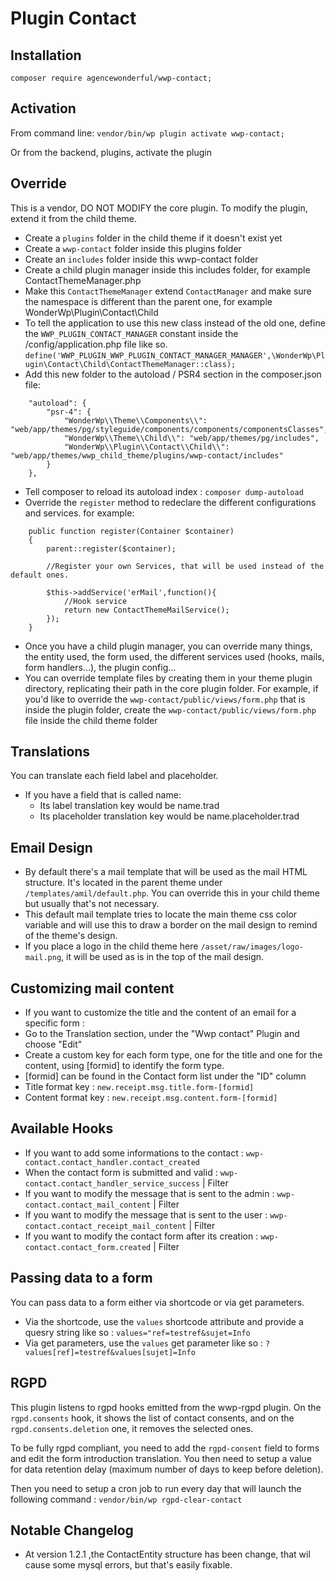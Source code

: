# Plugin Contact

## Installation

`composer require agencewonderful/wwp-contact;`

## Activation

From command line:
`vendor/bin/wp plugin activate wwp-contact;`

Or from the backend, plugins, activate the plugin

## Override

This is a vendor, DO NOT MODIFY the core plugin. To modify the plugin, extend it from the child theme.

- Create a `plugins` folder in the child theme if it doesn't exist yet
- Create a `wwp-contact` folder inside this plugins folder
- Create an `includes` folder inside this wwp-contact folder
- Create a child plugin manager inside this includes folder, for example ContactThemeManager.php
- Make this `ContactThemeManager` extend `ContactManager` and make sure the namespace is different than the parent one, for example WonderWp\Plugin\Contact\Child
- To tell the application to use this new class instead of the old one, define the `WWP_PLUGIN_CONTACT_MANAGER` constant inside the /config/application.php file like so. `define('WWP_PLUGIN_WWP_PLUGIN_CONTACT_MANAGER_MANAGER',\WonderWp\Plugin\Contact\Child\ContactThemeManager::class);`
- Add this new folder to the autoload / PSR4 section in the composer.json file:

```
    "autoload": {
        "psr-4": {
            "WonderWp\\Theme\\Components\\": "web/app/themes/pg/styleguide/components/components/componentsClasses",
            "WonderWp\\Theme\\Child\\": "web/app/themes/pg/includes",
            "WonderWp\\Plugin\\Contact\\Child\\": "web/app/themes/wwp_child_theme/plugins/wwp-contact/includes"
        }
    },
```
- Tell composer to reload its autoload index : `composer dump-autoload`
- Override the `register` method to redeclare the different configurations and services. for example:

```
    public function register(Container $container)
    {
        parent::register($container);

        //Register your own Services, that will be used instead of the default ones.

        $this->addService('erMail',function(){
            //Hook service
            return new ContactThemeMailService();
        });
    }

```
- Once you have a child plugin manager, you can override many things, the entity used, the form used, the different services used (hooks, mails, form handlers...), the plugin config...
- You can override template files by creating them in your theme plugin directory, replicating their path in the core plugin folder. For example, if you'd like to override the `wwp-contact/public/views/form.php` that is inside the plugin folder, create the `wwp-contact/public/views/form.php` file inside the child theme folder

## Translations

You can translate each field label and placeholder.
- If you have a field that is called name:
    - Its label translation key would be name.trad
    - Its placeholder translation key would be name.placeholder.trad


## Email Design
- By default there's a mail template that will be used as the mail HTML structure. It's located in the parent theme under `/templates/amil/default.php`. You can override this in your child theme but usually that's not necessary.
- This default mail template tries to locate the main theme css color variable and will use this to draw a border on the mail design to remind of the theme's design.
- If you place a logo in the child theme here `/asset/raw/images/logo-mail.png`, it will be used as is in the top of the mail design.

## Customizing mail content
- If you want to customize the title and the content of an email for a specific form :
- Go to the Translation section, under the "Wwp contact" Plugin and choose "Edit"
- Create a custom key for each form type, one for the title and one for the content, using [formid] to identify the form type.
- [formid] can be found in the Contact form list under the "ID" column
- Title format key : `new.receipt.msg.title.form-[formid]`
- Content format key : `new.receipt.msg.content.form-[formid]`


## Available Hooks
- If you want to add some informations to the contact : `wwp-contact.contact_handler.contact_created`
- When the contact form is submitted and valid : `wwp-contact.contact_handler_service_success` | Filter
- If you want to modify the message that is sent to the admin : `wwp-contact.contact_mail_content` | Filter
- If you want to modify the message that is sent to the user : `wwp-contact.contact_receipt_mail_content` | Filter
- If you want to modify the contact form after its creation : `wwp-contact.contact_form.created` | Filter

## Passing data to a form
You can pass data to a form either via shortcode or via get parameters.
- Via the shortcode, use the `values` shortcode attribute and provide a quesry string like so : `values="ref=testref&sujet=Info`
- Via get parameters, use the  `values` get parameter like so : `?values[ref]=testref&values[sujet]=Info`

## RGPD

This plugin listens to rgpd hooks emitted from the wwp-rgpd plugin.
On the `rgpd.consents` hook, it shows the list of contact consents, and on the `rgpd.consents.deletion` one, it removes the selected ones.

To be fully rgpd compliant, you need to add the `rgpd-consent` field to forms and edit the form introduction translation.
You then need to setup a value for data retention delay (maximum number of days to keep before deletion).

Then you need to setup a cron job to run every day that will launch the following command :
`vendor/bin/wp rgpd-clear-contact`

## Notable Changelog
- At version 1.2.1 ,the ContactEntity structure has been change, that wil cause some mysql errors, but that's easily fixable.
